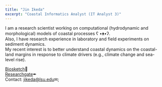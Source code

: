 ```yaml
---
title: "Jin Ikeda"
excerpt: "Coastal Informatics Analyst (IT Analyst 3)"
---
```


I am a research scientist working on computational (hydrodynamic and morphological) models of coastal processes ʕ •ᴥ•ʔ.\
Also, I have research experience in laboratory and field experiments on sediment dynamics.\
My recent interest is to better understand coastal dynamics on the coastal-land margins in response to climate drivers (e.g., climate change and sea-level rise).

[Biosketch](/assets/images/Ikeda_Biosketch.pdf)&#128195; \
[Researchgate](https://www.researchgate.net/profile/Jin-Ikeda)&#10002; \
Contact: [jikeda@lsu.edu](mailto:jikeda@lsu.edu)&#9993;;
